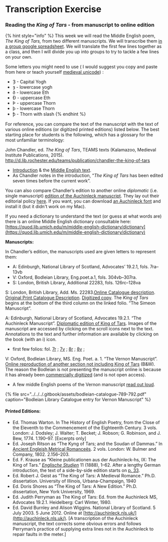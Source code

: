 # Transcription Exercise

### Reading the _King of Tars_ - from manuscript to online edition

{% hint style="info" %}
This week we will read the Middle English poem, _The_ _King of Tars,_ from two different manuscripts. We will transcribe them [in a group google spreadsheet](https://docs.google.com/spreadsheets/d/1jgdChq68ahqAHc3bNBfd9O3LyZOn-HsBWJyfwyq9SGs/edit?usp=sharing). We will translate the first few lines together as a class, and then I will divide you up into groups to try to tackle a few lines on your own. 

Some letters you might need to use \( I would suggest you copy and paste from here or teach yourself [medieval unicode](untitled.md)\) :

* Ȝ - Capital Yogh
* ȝ - lowercase yogh
* ð - lowercase Eth
* Ð - uppercase Eth
* Þ - uppercase Thorn
* þ - lowercase Thorn
* ꝥ - Thorn with slash
{% endhint %}

For reference, you can compare the text of the manuscript with the text of various online editions \(or digitized printed editions\) listed below. The best starting place for students is the following, which has a glossary for the most unfamiliar terminology: 

John Chandler, ed. _The King of Tars_, TEAMS texts \(Kalamazoo, Medieval Institute Publications, 2015\). http://d.lib.rochester.edu/teams/publication/chandler-the-king-of-tars

* [Introduction](http://d.lib.rochester.edu/teams/text/chandler-the-king-of-tars-introduction) & the [Middle English text](http://d.lib.rochester.edu/teams/text/chandler-the-king-of-tars).
* As Chandler notes in the introduction, “_The King of Tars_ has been edited seven times before the current work”.

You can also compare Chandler’s edition to another online _diplomatic_ \(i.e. single manuscript\) [edition of the Auchinleck manuscript](https://auchinleck.nls.uk/mss/tars.html). They lay out their editorial policy [here](https://auchinleck.nls.uk/editorial/editorial.html). If you want, you can download [an Auchinleck font](https://auchinleck.nls.uk/editorial/popup/font_pop.html) and install it \(but it didn't work on my Mac\). 

If you need a dictionary to understand the text \(or guess at what words are\) there is an online Middle English dictionary consultable here: [https://quod.lib.umich.edu/m/middle-english-dictionary/dictionary](https://quod.lib.umich.edu/m/middle-english-dictionary/dictionary)

**Manuscripts:**

In Chandler’s edition, the manuscripts used are given letters to represent them:

* A:     Edinburgh, National Library of Scotland, Advocates’ 19.2.1, fols. 7ra–13vb     
* V:     Oxford, Bodleian Library, Eng.poet.a.1, fols. 304vb–307ra.
* S:     London, British Library, Additional 22283, fols. 126rc–128va

S:         London, British Library, Add. Ms. 22283.[Online Catalogue description](http://www.bl.uk/manuscripts/FullDisplay.aspx?ref=Add_MS_22283). [Original Print Catalogue Description](https://babel.hathitrust.org/cgi/pt?id=njp.32101033281955;view=1up;seq=639). [Digitized copy](http://www.bl.uk/manuscripts/Viewer.aspx?ref=add_ms_22283_f126r). The _King of Tars_ begins at the bottom of the third column on the linked folio. “The Simeon Manuscript”.

A:         Edinburgh, National Library of Scotland, Advocates 19.2.1. “The Auchinleck Manuscript”. [Diplomatic edition of King of Tars](https://auchinleck.nls.uk/mss/tars.html). Images of the manuscript are accessed by clicking on the scroll icons next to the text. Annotations to the text and further information are available by clicking on the book \(with an i\) icon.

* first few folios: fol. [7r](https://auchinleck.nls.uk/view/?jp2=007r) ; [7v](https://auchinleck.nls.uk/view/?jp2=007v) ; [8r](https://auchinleck.nls.uk/view/?jp2=008r) ; [8v](https://auchinleck.nls.uk/view/?jp2=008v) ; 

V:         Oxford, Bodleian Library, MS. Eng. Poet. a. 1. “The Vernon Manuscript”. [Online reproduction of another section not including King of Tars](http://digital.wustl.edu/r/revision/Debate_Transmission/vernon.html) \(B&W\). The reason the Bodleian is not presenting the manuscript online is because it has already been [commercially digitized](https://search.library.utoronto.ca/details?10185222&uuid=27b4b110-900b-42e9-b5f6-732e82d6aeef) \(and is not open access\). 

* A few middle English poems of the Vernon manuscript [read out loud](https://www.bodleian.ox.ac.uk/whatson/whats-on/online/vernon/contents).

{% file src="../../../.gitbook/assets/bodleian-catalogue-789-792.pdf" caption="Bodleian Library Catalogue entry for Vernon Manuscript" %}

#### Printed Editions:

* Ed. Thomas Warton. In The History of English Poetry, from the Close of the Eleventh to the Commencement of the Eighteenth Century. 3 vols. London: J. Dodsley; J. Walter; T. Becket; J. Robson; G. Robinson, and J. Bew, 1774. 1.190–97. \[Excerpts only\]
* Ed. Joseph Ritson as “The Kyng of Tars; and the Soudan of Dammas.” In [Ancient Engleish Metrical Romanceës](https://archive.org/details/ancientengleishm02ritsiala/page/156/mode/2up). 2 vols. London: W. Bulmer and Company, 1802. 2.156–203.
* Ed. F. Krause as “Kleine publicationen aus der Auchinleck-hs, IX: The King of Tars.” [_Englische Studien_](https://archive.org/details/englischestudien11leipuoft/page/n15/mode/2up) 11 \(1888\), 1–62. After a lengthy German introduction, the text of a side-by-side edition starts on [p. 33](https://archive.org/details/englischestudien11leipuoft/page/32/mode/2up).
* Ed. Robert J. Geist as “The King of Tars: A Medieval Romance.” Ph.D. dissertation. University of Illinois, Urbana-Champaign, 1940
* Ed. Doris Shores as “The King of Tars: A New Edition.” Ph.D. dissertation, New York University, 1969.
* Ed. Judith Perryman as The King of Tars: Ed. from the Auchinleck MS, Advocates 19.2.1. Heidelberg: Carl Winter, 1980.
* Ed. David Burnley and Alison Wiggins. National Library of Scotland. 5 July 2003. 5 June 2012. Online at [http://auchinleck.nls.uk/](http://auchinleck.nls.uk/). \[A transcription of the Auchinleck manuscript, the text corrects some obvious errors and follows Perryman’s practice of supplying extra lines not in the Auchinleck to repair faults in the meter.\]


